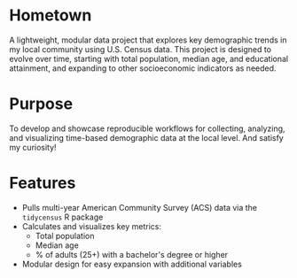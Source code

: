 # Hometown
A lightweight, modular data project that explores key demographic trends in my local community using U.S. Census data. This project is designed to evolve over time, starting with total population, median age, and educational attainment, and expanding to other socioeconomic indicators as needed.

# Purpose
To develop and showcase reproducible workflows for collecting, analyzing, and visualizing time-based demographic data at the local level.  And satisfy my curiosity!

# Features
- Pulls multi-year American Community Survey (ACS) data via the `tidycensus` R package  
- Calculates and visualizes key metrics:  
  - Total population  
  - Median age  
  - % of adults (25+) with a bachelor's degree or higher  
- Modular design for easy expansion with additional variables
